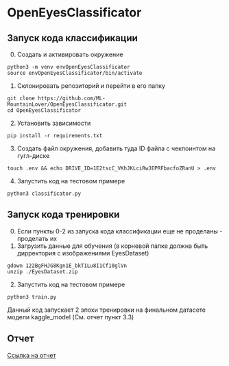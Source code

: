 # OpenEyesClassificator
## Запуск кода классификации
0. Создать и активировать окружение
 ```
python3 -m venv envOpenEyesClassificator
source envOpenEyesClassificator/bin/activate
 ```
1. Склонировать репозиторий и перейти в его папку
```
git clone https://github.com/ML-MountainLover/OpenEyesClassificator.git
cd OpenEyesClassificator
```
2. Установить зависимости
```
pip install -r requirements.txt
```
3. Создать файл окружения, добавить туда ID файла с чекпоинтом на гугл-диске
```
touch .env && echo DRIVE_ID=1E2tscC_VKhJKLciRwJEPRFbacfoZRanU > .env
```
4. Запустить код на тестовом примере
```
python3 classificator.py
```
## Запуск кода тренировки
0. Если пункты 0-2 из запуска кода классификации еще не проделаны - проделать их
1. Загрузить данные для обучения (в корневой папке должна быть дирректория с изображениями EyesDataset)
```
gdown 122BgFHJG8Kgn1E_bkT1Lu8I1Cf10glVn
unzip ./EyesDataset.zip
```
2. Запустить код на тестовом примере
```
python3 train.py
```
Данный код запускает 2 эпохи тренировки на финальном датасете модели kaggle_model (См. отчет пункт 3.3)

## Отчет
  [Ссылка на отчет](report.pdf)